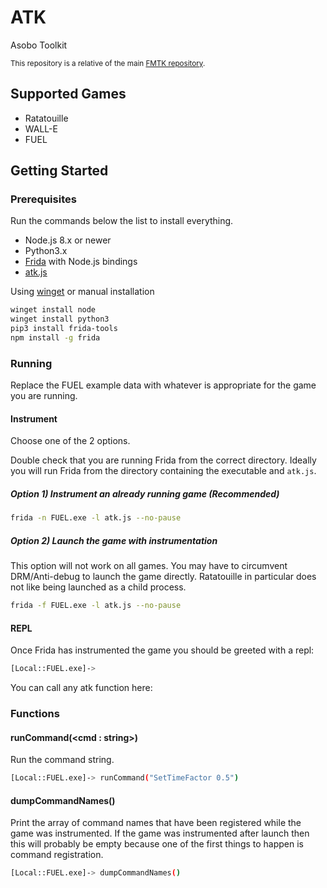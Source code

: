 # ATK

Asobo Toolkit

<sup>This repository is a relative of the main [FMTK repository](https://github.com/widberg/fmtk).</sup>

## Supported Games

* Ratatouille
* WALL-E
* FUEL

## Getting Started

### Prerequisites

Run the commands below the list to install everything.

* Node.js 8.x or newer
* Python3.x
* [Frida](https://github.com/frida/frida) with Node.js bindings
* [atk.js](https://raw.githubusercontent.com/widberg/atk/master/atk.js)

Using [winget](https://github.com/microsoft/winget-cli) or manual installation

```sh
winget install node
winget install python3
pip3 install frida-tools
npm install -g frida
```

### Running

Replace the FUEL example data with whatever is appropriate for the game you are running.

#### Instrument

Choose one of the 2 options.

Double check that you are running Frida from the correct directory. Ideally you will run Frida from the directory containing the executable and `atk.js`.

##### Option 1) Instrument an already running game (Recommended)

```sh
frida -n FUEL.exe -l atk.js --no-pause
```

##### Option 2) Launch the game with instrumentation

This option will not work on all games. You may have to circumvent DRM/Anti-debug to launch the game directly. Ratatouille in particular does not like being launched as a child process.

```sh
frida -f FUEL.exe -l atk.js --no-pause
```

#### REPL

Once Frida has instrumented the game you should be greeted with a repl:

```sh
[Local::FUEL.exe]->
```

You can call any atk function here:

### Functions

#### runCommand(\<cmd : string\>)

Run the command string.

```sh
[Local::FUEL.exe]-> runCommand("SetTimeFactor 0.5")
```

#### dumpCommandNames()

Print the array of command names that have been registered while the game was instrumented. If the game was instrumented after launch then this will probably be empty because one of the first things to happen is command registration.

```sh
[Local::FUEL.exe]-> dumpCommandNames()
```
